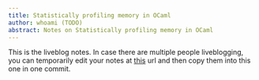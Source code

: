```yaml
---
title: Statistically profiling memory in OCaml
author: whoami (TODO)
abstract: Notes on Statistically profiling memory in OCaml
---
```


This is the liveblog notes.  In case there are multiple
people liveblogging, you can temporarily edit your notes
at [this](statistically-profil/template.md) url and then copy them into this one in one
commit.
